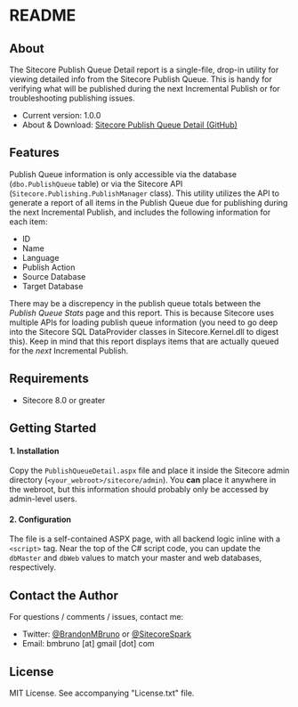 # README #

## About

The Sitecore Publish Queue Detail report is a single-file, drop-in utility for viewing detailed info from the Sitecore Publish Queue. This is handy for verifying what will be published during the next Incremental Publish or for troubleshooting publishing issues.

* Current version: 1.0.0
* About & Download: [Sitecore Publish Queue Detail (GitHub)](https://github.com/bmbruno/SitecoreSpark.Admin.PublishQueueDetail)

## Features

Publish Queue information is only accessible via the database (`dbo.PublishQueue` table) or via the Sitecore API (`Sitecore.Publishing.PublishManager` class). This utility utilizes the API to generate a report of all items in the Publish Queue due for publishing during the next Incremental Publish, and includes the following information for each item:

* ID
* Name
* Language
* Publish Action
* Source Database
* Target Database

There may be a discrepency in the publish queue totals between the _Publish Queue Stats_ page and this report. This is because Sitecore uses multiple APIs for loading publish queue information (you need to go deep into the Sitecore SQL DataProvider classes in Sitecore.Kernel.dll to digest this). Keep in mind that this report displays items that are actually queued for the _next_ Incremental Publish.

## Requirements

* Sitecore 8.0 or greater

## Getting Started

#### 1. Installation ####

Copy the `PublishQueueDetail.aspx` file and place it inside the Sitecore admin directory (`<your_webroot>/sitecore/admin`). You **can** place it anywhere in the webroot, but this information should probably only be accessed by admin-level users.

#### 2. Configuration ####

The file is a self-contained ASPX page, with all backend logic inline with a `<script>` tag. Near the top of the C# script code, you can update the `dbMaster` and `dbWeb` values to match your master and web databases, respectively.

## Contact the Author

For questions / comments / issues, contact me:
* Twitter: [@BrandonMBruno](https://www.twitter.com/BrandonMBruno) or [@SitecoreSpark](https://www.twitter.com/SitecoreSpark)
* Email: bmbruno [at] gmail [dot] com
 
## License

MIT License. See accompanying "License.txt" file.